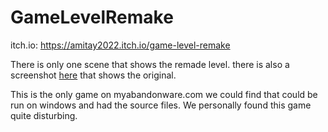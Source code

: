 # GameLevelRemake

itch.io: https://amitay2022.itch.io/game-level-remake

There is only one scene that shows the remade level. there is also a screenshot [here](https://github.com/Game-Project-Itay-Amit/GameLevelRemake/blob/main/Assets/game.png) that shows the original.

This is the only game on myabandonware.com we could find that could be run on windows and had the source files.
We personally found this game quite disturbing.
